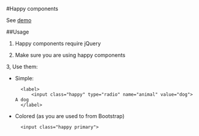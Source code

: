 #Happy components

See [demo](http://happy.paveljanda.com)

##Usage

1) Happy components require jQuery

2) Make sure you are using happy components

	<link rel="stylesheet" type="text/css" href="src/assets/css/happy.css">
	
	<script type="text/javascript" src="../src/assets/js/happy.js"></script>

3, Use them:

* Simple:

		<label>
			<input class="happy" type="radio" name="animal" value="dog"> A dog
		</label>

* Colored (as you are used to from Bootstrap)

		<input class="happy primary">


